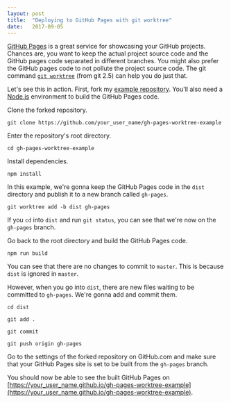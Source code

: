 ```yaml
---
layout: post
title:  "Deploying to GitHub Pages with git worktree"
date:   2017-09-05
---
```


[GitHub Pages](https://pages.github.com/) is a great service for showcasing your GitHub projects. Chances are, you want to keep the actual project source code and the GitHub pages code separated in different branches. You might also prefer the GitHub pages code to not pollute the project source code. The git command [`git worktree`](https://git-scm.com/docs/git-worktree) (from git 2.5) can help you do just that.

<!--more-->

Let's see this in action. First, fork my [example repository](https://github.com/tewson/gh-pages-worktree-example). You'll also need a [Node.js](https://nodejs.org) environment to build the GitHub Pages code.

Clone the forked repository.

`git clone https://github.com/your_user_name/gh-pages-worktree-example`

Enter the repository's root directory.

`cd gh-pages-worktree-example`

Install dependencies.

`npm install`

In this example, we're gonna keep the GitHub Pages code in the `dist` directory and publish it to a new branch called `gh-pages`.

`git worktree add -b dist gh-pages`

If you `cd` into `dist` and run `git status`, you can see that we're now on the `gh-pages` branch.

Go back to the root directory and build the GitHub Pages code.

`npm run build`

You can see that there are no changes to commit to `master`. This is because `dist` is ignored in `master`.

However, when you go into `dist`, there are new files waiting to be committed to `gh-pages`. We're gonna add and commit them.

`cd dist`

`git add .`

`git commit`

`git push origin gh-pages`

Go to the settings of the forked repository on GitHub.com and make sure that your GitHub Pages site is set to be built from the `gh-pages` branch.

You should now be able to see the built GitHub Pages on [https://your_user_name.github.io/gh-pages-worktree-example](https://your_user_name.github.io/gh-pages-worktree-example).
